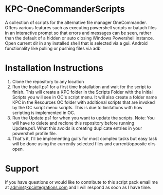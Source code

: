 # KPC-OneCommanderScripts
A collection of scripts for the alternative file manager OneCommander. Offers various features such as executing powershell scripts or batach files in an interactive prompt so that errors and messages can be seen, rather than the default of a hidden or auto closing Windows Powershell instance. Open current dir in any installed shell that is selected via a gui. Android functionality like pulling or pushing files via adb
# Installation Instructions
1. Clone the repository to any location
2. Run the Install.ps1 for a first time Installation and wait for the script to finish. This will create a KPC folder in the Scripts Folder with the Initial Scripts you will see in OC's script menu. It will also create a folder name KPC in the Resources OC folder with additional scripts that are invoked by the OC script menu scripts. This is due to limitations with how scripting is implemented in OC.
3. Run the Update.ps1 for when you want to update the scripts. Note: You will have to delete and reclone this repository before running Update.ps1. What this avoids is creating duplicate entries in your powershell profile file.
4. That's it, I'll be implementing gui's for most complex tasks but easy task will be done using the currently selected files and current/opposite dirs open.
# Support
If you have questions or would like to contribute to this script pack email me at admin@kpcintegrations.com and I will respond as soon as I have time.
